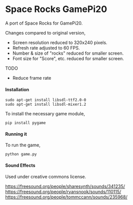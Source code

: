 # Space Rocks GamePi20
A port of Space Rocks for GamePi20.

Changes compared to original version,
* Screen resolution reduced to 320x240 pixels.
* Refresh rate adjusted to 60 FPS.
* Number & size of "rocks" reduced for smaller screen.
* Font size for "Score", etc. reduced for smaller screen.

TODO
* Reduce frame rate 

#### Installation
```
sudo apt-get install libsdl-ttf2.0-0
sudo apt-get install libsdl-mixer1.2
```


To install the necessary game module,

`pip install pygame`

#### Running it
To run the game,

`python game.py`

#### Sound Effects
Used under creative commons license.

https://freesound.org/people/sharesynth/sounds/341235/  
https://freesound.org/people/ryansnook/sounds/110115/  
https://freesound.org/people/tommccann/sounds/235968/